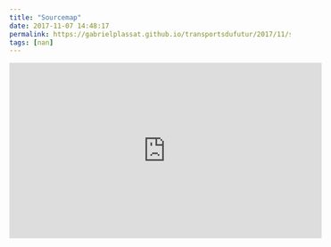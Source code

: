```yaml
---
title: "Sourcemap"
date: 2017-11-07 14:48:17
permalink: https://gabrielplassat.github.io/transportsdufutur/2017/11/sourcemap.html
tags: [nan]
---
```


<iframe width="560" height="315" src="https://www.youtube.com/embed/K-JSjs1cj1o" frameborder="0" allowfullscreen></iframe>
